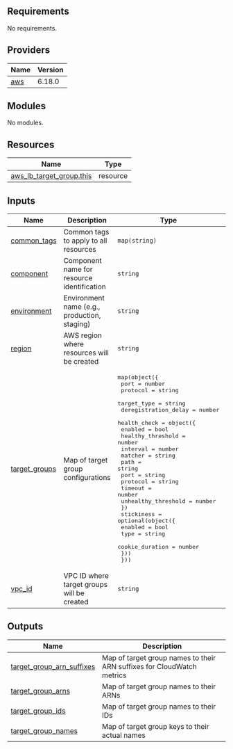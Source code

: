 <!-- BEGIN_TF_DOCS -->
## Requirements

No requirements.

## Providers

| Name | Version |
|------|---------|
| <a name="provider_aws"></a> [aws](#provider\_aws) | 6.18.0 |

## Modules

No modules.

## Resources

| Name | Type |
|------|------|
| [aws_lb_target_group.this](https://registry.terraform.io/providers/hashicorp/aws/latest/docs/resources/lb_target_group) | resource |

## Inputs

| Name | Description | Type | Default | Required |
|------|-------------|------|---------|:--------:|
| <a name="input_common_tags"></a> [common\_tags](#input\_common\_tags) | Common tags to apply to all resources | `map(string)` | `{}` | no |
| <a name="input_component"></a> [component](#input\_component) | Component name for resource identification | `string` | n/a | yes |
| <a name="input_environment"></a> [environment](#input\_environment) | Environment name (e.g., production, staging) | `string` | n/a | yes |
| <a name="input_region"></a> [region](#input\_region) | AWS region where resources will be created | `string` | n/a | yes |
| <a name="input_target_groups"></a> [target\_groups](#input\_target\_groups) | Map of target group configurations | <pre>map(object({<br/>    port                 = number<br/>    protocol             = string<br/>    target_type          = string<br/>    deregistration_delay = number<br/>    health_check = object({<br/>      enabled             = bool<br/>      healthy_threshold   = number<br/>      interval            = number<br/>      matcher             = string<br/>      path                = string<br/>      port                = string<br/>      protocol            = string<br/>      timeout             = number<br/>      unhealthy_threshold = number<br/>    })<br/>    stickiness = optional(object({<br/>      enabled         = bool<br/>      type            = string<br/>      cookie_duration = number<br/>    }))<br/>  }))</pre> | `{}` | no |
| <a name="input_vpc_id"></a> [vpc\_id](#input\_vpc\_id) | VPC ID where target groups will be created | `string` | n/a | yes |

## Outputs

| Name | Description |
|------|-------------|
| <a name="output_target_group_arn_suffixes"></a> [target\_group\_arn\_suffixes](#output\_target\_group\_arn\_suffixes) | Map of target group names to their ARN suffixes for CloudWatch metrics |
| <a name="output_target_group_arns"></a> [target\_group\_arns](#output\_target\_group\_arns) | Map of target group names to their ARNs |
| <a name="output_target_group_ids"></a> [target\_group\_ids](#output\_target\_group\_ids) | Map of target group names to their IDs |
| <a name="output_target_group_names"></a> [target\_group\_names](#output\_target\_group\_names) | Map of target group keys to their actual names |
<!-- END_TF_DOCS -->